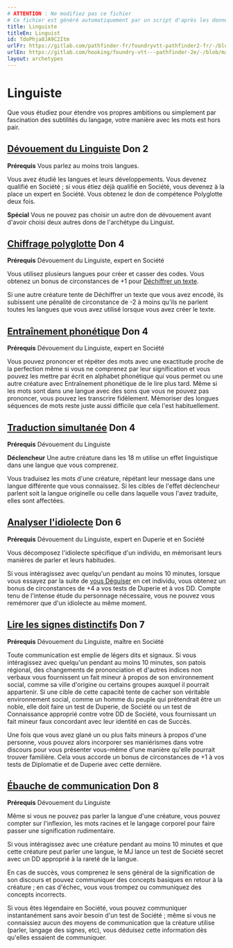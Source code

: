 ```yaml
---
# ATTENTION : Ne modifiez pas ce fichier
# Ce fichier est généré automatiquement par un script d'après les données du module Foundry VTT officiel et de sa traduction
title: Linguiste
titleEn: Linguist
id: TdoPhja8JA9C2Itm
urlFr: https://gitlab.com/pathfinder-fr/foundryvtt-pathfinder2-fr/-/blob/master/data/archetypes/TdoPhja8JA9C2Itm.htm
urlEn: https://gitlab.com/hooking/foundry-vtt---pathfinder-2e/-/blob/master/packs/data/archetypes.db/linguist.json
layout: archetypes
---
```

# Linguiste

Que vous étudiez pour étendre vos propres ambitions ou simplement par fascination des subtilités du langage, votre manière avec les mots est hors pair.

## [Dévouement du Linguiste](../dons/dévouement-du-linguiste.html) Don 2

**Prérequis** Vous parlez au moins trois langues.

Vous avez étudié les langues et leurs développements. Vous devenez qualifié en Société ; si vous étiez déjà qualifié en Société, vous devenez à la place un expert en Société. Vous obtenez le don de compétence <a class="entity-link" data-pack="pf2e.feats-srd" data-id="P9HCz0uR6xPHuw72" draggable="true">Polyglotte</a> deux fois.

**Spécial** Vous ne pouvez pas choisir un autre don de dévouement avant d'avoir choisi deux autres dons de l'archétype du Linguist.

## [Chiffrage polyglotte](../dons/chiffrage-polyglotte.html) Don 4

**Prérequis** Dévouement du Linguiste, expert en Société

Vous utilisez plusieurs langues pour créer et casser des codes. Vous obtenez un bonus de circonstances de +1 pour [Déchiffrer un texte](../actions/déchiffrer-un-texte.html).

Si une autre créature tente de Déchiffrer un texte que vous avez encodé, ils subissent une pénalité de circonstance de -2 à moins qu'ils ne parlent toutes les langues que vous avez utilisé lorsque vous avez créer le texte.

## [Entraînement phonétique](../dons/entraînement-phonétique.html) Don 4

**Prérequis** Dévouement du Linguiste, expert en Société

Vous pouvez prononcer et répéter des mots avec une exactitude proche de la perfection même si vous ne comprenez par leur signification et vous pouvez les mettre par écrit en alphabet phonétique qui vous permet ou une autre créature avec Entraînement phonétique de le lire plus tard. Même si les mots sont dans une langue avec des sons que vous ne pouvez pas prononcer, vous pouvez les transcrire fidèlement. Mémoriser des longues séquences de mots reste juste aussi difficile que cela l'est habituellement.

## [Traduction simultanée](../dons/traduction-simultanée.html) Don 4

**Prérequis** Dévouement du Linguiste

**Déclencheur** Une autre créature dans les 18 m utilise un effet linguistique dans une langue que vous comprenez.

Vous traduisez les mots d'une créature, répétant leur message dans une langue différente que vous connaissez. Si les cibles de l'effet déclencheur parlent soit la langue originelle ou celle dans laquelle vous l'avez traduite, elles sont affectées.

## [Analyser l'idiolecte](../dons/analyser-l-idiolecte.html) Don 6

**Prérequis** Dévouement du Linguiste, expert en Duperie et en Société

Vous décomposez l'idiolecte spécifique d'un individu, en mémorisant leurs manières de parler et leurs habitudes.

Si vous intéragissez avec quelqu'un pendant au moins 10 minutes, lorsque vous essayez par la suite de [vous Déguiser](../actions/se-déguiser.html) en cet individu, vous obtenez un bonus de circonstances de +4 a vos tests de Duperie et à vos DD. Compte tenu de l'intense étude du personnage nécessaire, vous ne pouvez vous remémorer que d'un idiolecte au même moment.

## [Lire les signes distinctifs](../dons/lire-les-signes-distinctifs.html) Don 7

**Prérequis** Dévouement du Linguiste, maître en Société

Toute communication est emplie de légers dits et signaux. Si vous intéragissez avec quelqu'un pendant au moins 10 minutes, son patois régional, des changements de prononciation et d'autres indices non verbaux vous fournissent un fait mineur à propos de son environnement social, comme sa ville d'origine ou certains groupes auxquel il pourrait appartenir. Si une cible de cette capacité tente de cacher son véritable environnement social, comme un homme du peuple qui prétendrait être un noble, elle doit faire un test de Duperie, de Société ou un test de Connaissance approprié contre votre DD de Société, vous fournissant un fait mineur faux concordant avec leur identité en cas de Succès.

Une fois que vous avez glané un ou plus faits mineurs à propos d'une personne, vous pouvez alors incorporer ses maniérismes dans votre discours pour vous présenter vous-même d'une manière qu'elle pourrait trouver familière. Cela vous accorde un bonus de circonstances de +1 à vos tests de Diplomatie et de Duperie avec cette dernière.

## [Ébauche de communication](../dons/ébauche-de-communication.html) Don 8

**Prérequis** Dévouement du Linguiste

Même si vous ne pouvez pas parler la langue d'une créature, vous pouvez compter sur l'inflexion, les mots racines et le langage corporel pour faire passer une signification rudimentaire.

Si vous intéragissez avec une créature pendant au moins 10 minutes et que cette créature peut parler une langue, le MJ lance un test de Société secret avec un DD approprié à la rareté de la langue.

En cas de succès, vous comprenez le sens général de la signification de son discours et pouvez communiquer des concepts basiques en retour à la créature ; en cas d'échec, vous vous trompez ou communiquez des concepts incorrects.

Si vous êtes légendaire en Société, vous pouvez communiquer instantanément sans avoir besoin d'un test de Société ; même si vous ne connaissiez aucun des moyens de communication que la créature utilise (parler, langage des signes, etc), vous déduisez cette information dès qu'elles essaient de communiquer.
